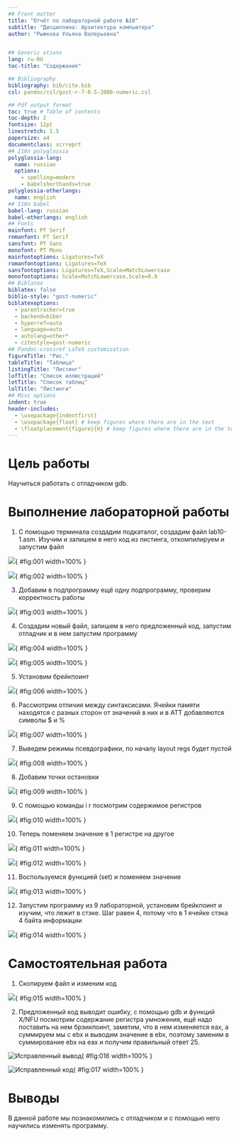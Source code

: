 ```yaml
---
## Front matter
title: "Отчёт по лабораторной работе №10"
subtitle: "Дисциплина: Архитектура компьютера"
author: "Рыжкова Ульяна Валерьевна"


## Generic otions
lang: ru-RU
toc-title: "Содержание"

## Bibliography
bibliography: bib/cite.bib
csl: pandoc/csl/gost-r-7-0-5-2008-numeric.csl

## Pdf output format
toc: true # Table of contents
toc-depth: 2
fontsize: 12pt
linestretch: 1.5
papersize: a4
documentclass: scrreprt
## I18n polyglossia
polyglossia-lang:
  name: russian
  options:
	- spelling=modern
	- babelshorthands=true
polyglossia-otherlangs:
  name: english
## I18n babel
babel-lang: russian
babel-otherlangs: english
## Fonts
mainfont: PT Serif
romanfont: PT Serif
sansfont: PT Sans
monofont: PT Mono
mainfontoptions: Ligatures=TeX
romanfontoptions: Ligatures=TeX
sansfontoptions: Ligatures=TeX,Scale=MatchLowercase
monofontoptions: Scale=MatchLowercase,Scale=0.9
## Biblatex
biblatex: false
biblio-style: "gost-numeric"
biblatexoptions:
  - parentracker=true
  - backend=biber
  - hyperref=auto
  - language=auto
  - autolang=other*
  - citestyle=gost-numeric
## Pandoc-crossref LaTeX customization
figureTitle: "Рис."
tableTitle: "Таблица"
listingTitle: "Листинг"
lofTitle: "Список иллюстраций"
lotTitle: "Список таблиц"
lolTitle: "Листинги"
## Misc options
indent: true
header-includes:
  - \usepackage{indentfirst}
  - \usepackage{float} # keep figures where there are in the text
  - \floatplacement{figure}{H} # keep figures where there are in the text
---
```


# Цель работы

Научиться работать с отладчиком gdb.

# Выполнение лабораторной работы

1. С помощью терминала создадим подкаталог, создадим файл lab10-1.asm. Изучим и запишем в него код из листинга, откомпилируем и запустим файл

![](image/1.png){ #fig:001 width=100% }

![](image/2.png){ #fig:002 width=100% }

3. Добавим в подпрограмму ещё одну подпрограмму, проверим корректность работы

![](image/3.png){ #fig:003 width=100% }

4. Создадим новый файл, запишем в него предложенный код, запустим отладчик и в нем запустим программу

![](image/4.png){ #fig:004 width=100% }

![](image/5.png){ #fig:005 width=100% }

5. Установим брейкпоинт
    
![](image/6.png){ #fig:006 width=100% }

6. Рассмотрим отличия между синтаксисами. Ячейки памяти находятся с разных сторон от значений в них и в АТТ добавляются символы $ и %

![](image/7.png){ #fig:007 width=100% }

7. Выведем режимы псевдографики, по началу layout regs будет пустой

![](image/8.png){ #fig:008 width=100% }

8. Добавим точки остановки

![](image/9.png){ #fig:009 width=100% }

9. С помощью команды i r посмотрим содержимое регистров

![](image/10.png){ #fig:010 width=100% }

10. Теперь поменяем значение в 1 регистре на другое

![](image/12.png){ #fig:011 width=100% }

![](image/13.png){ #fig:012 width=100% }

11. Воспользуемся функцией (set) и поменяем значение

![](image/15.png){ #fig:013 width=100% }

12. Запустим программу из 9 лабораторной, установим брейкпоинт и изучим, что лежит в стэке. Шаг равен 4, потому что в 1 ячейке стэка 4 байта информации

![](image/17.png){ #fig:014 width=100% }


# Самостоятельная работа

1. Скопируем файл и изменим код

![](image/18.png){ #fig:015 width=100% }

2. Предложенный код выводит ошибку, с помощью gdb и функций X/NFU посмотрим содержание регистра умножения, ещё надо поставить на нем брэикпоинт, заметим, что в нем изменяется eax, а суммируем мы с ebx и выводим значение в ebx, поэтому заменим в суммирование ebx на eax и получим правильный ответ 25.

![Исправленный вывод](image/19.png){ #fig:016 width=100% }

![Исправленный код](image/21.png){ #fig:017 width=100% }

# Выводы

В данной работе мы познакомились с отладчиком и с помощью него научились изменять программу.
